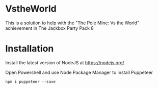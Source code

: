 # VstheWorld
This is a solution to help with the "The Pole Mine: Vs the World" achievement in The Jackbox Party Pack 8

# Installation
Install the latest version of NodeJS at https://nodejs.org/

Open Powershell and use Node Package Manager to install Puppeteer
    
    npm i puppeteer --save
